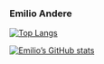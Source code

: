 ### Emilio Andere

[![Top Langs](https://github-readme-stats.vercel.app/api/top-langs/?username=technoabsurdist)](https://github.com/anuraghazra/github-readme-stats)

[![Emilio’s GitHub stats](https://github-readme-stats.vercel.app/api?username=technoabsurdist)](https://github.com/anuraghazra/github-readme-stats)
